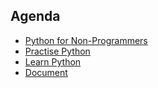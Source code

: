 ## Agenda
- [Python for Non-Programmers](https://wiki.python.org/moin/BeginnersGuide/NonProgrammers)
- [Practise Python](https://www.codecademy.com/learn/learn-python)
- [Learn Python](https://www.w3schools.com/python/)
- [Document](https://ffzghr-my.sharepoint.com/:w:/g/personal/gthakkar_m_ffzg_hr/Ee-mBFNPkYRJg97Kp0t7OFYB5xqk1KSV0UHMjw16RgvdvQ?e=0Hhj5F)
